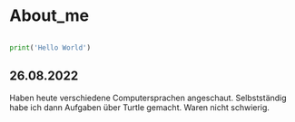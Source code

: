 # About_me
```py

print('Hello World')

```

## 26.08.2022

Haben heute verschiedene Computersprachen angeschaut. Selbstständig habe ich dann Aufgaben über Turtle gemacht. Waren nicht schwierig.

